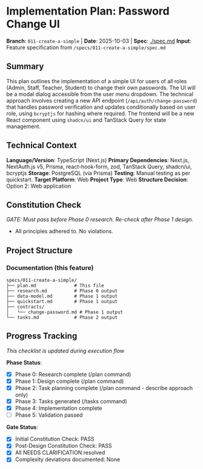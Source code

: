 
# Implementation Plan: Password Change UI

**Branch**: `011-create-a-simple` | **Date**: 2025-10-03 | **Spec**: [./spec.md](./spec.md)
**Input**: Feature specification from `/specs/011-create-a-simple/spec.md`

## Summary
This plan outlines the implementation of a simple UI for users of all roles (Admin, Staff, Teacher, Student) to change their own passwords. The UI will be a modal dialog accessible from the user menu dropdown. The technical approach involves creating a new API endpoint (`/api/auth/change-password`) that handles password verification and updates conditionally based on user role, using `bcryptjs` for hashing where required. The frontend will be a new React component using `shadcn/ui` and TanStack Query for state management.

## Technical Context
**Language/Version**: TypeScript (Next.js)
**Primary Dependencies**: Next.js, NextAuth.js v5, Prisma, react-hook-form, zod, TanStack Query, shadcn/ui, bcryptjs
**Storage**: PostgreSQL (via Prisma)
**Testing**: Manual testing as per quickstart.
**Target Platform**: Web
**Project Type**: Web
**Structure Decision**: Option 2: Web application

## Constitution Check
*GATE: Must pass before Phase 0 research. Re-check after Phase 1 design.*

- All principles adhered to. No violations.

## Project Structure

### Documentation (this feature)
```
specs/011-create-a-simple/
├── plan.md              # This file
├── research.md          # Phase 0 output
├── data-model.md        # Phase 1 output
├── quickstart.md        # Phase 1 output
├── contracts/
│   └── change-password.md # Phase 1 output
└── tasks.md             # Phase 2 output
```

## Progress Tracking
*This checklist is updated during execution flow*

**Phase Status**:
- [x] Phase 0: Research complete (/plan command)
- [x] Phase 1: Design complete (/plan command)
- [x] Phase 2: Task planning complete (/plan command - describe approach only)
- [x] Phase 3: Tasks generated (/tasks command)
- [x] Phase 4: Implementation complete
- [ ] Phase 5: Validation passed

**Gate Status**:
- [x] Initial Constitution Check: PASS
- [x] Post-Design Constitution Check: PASS
- [x] All NEEDS CLARIFICATION resolved
- [x] Complexity deviations documented: None
